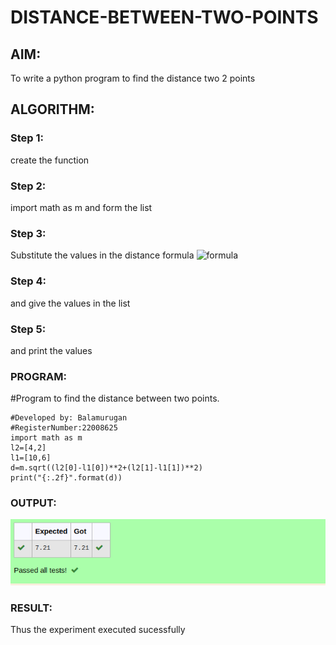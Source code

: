 # DISTANCE-BETWEEN-TWO-POINTS

## AIM:
To write a python program to find the distance two 2 points
## ALGORITHM:
### Step 1: 
create the function
### Step 2: 
import math as m and form the list
### Step 3: 
Substitute the values in the distance formula  ![formula](/formula.JPG)
### Step 4: 
and give the values in the list
### Step 5: 
and print the values
### PROGRAM:
#Program to find the distance between two points.
 ```
#Developed by: Balamurugan
#RegisterNumber:22008625
import math as m
l2=[4,2]
l1=[10,6]
d=m.sqrt((l2[0]-l1[0])**2+(l2[1]-l1[1])**2)
print("{:.2f}".format(d))

 ``` 


### OUTPUT:
![output](distancebetweentwopoint.png)

### RESULT:
Thus the experiment executed sucessfully
